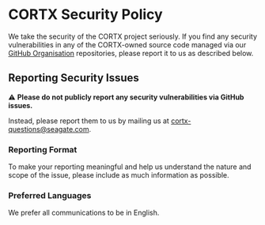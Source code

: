 # CORTX Security Policy

We take the security of the CORTX project seriously. If you find any security vulnerabilities in any of the CORTX-owned source code managed via our [GitHub Organisation](https://github.com/Seagate) repositories, please report it to us as described below.

## Reporting Security Issues

:warning: **Please do not publicly report any security vulnerabilities via GitHub issues.**

Instead, please report them to us by mailing us at [cortx-questions@seagate.com](mailto:cortx-questionse@seagate.com). 

### Reporting Format

To make your reporting meaningful and help us understand the nature and scope of the issue, please include as much information as possible. 

### Preferred Languages

We prefer all communications to be in English.
